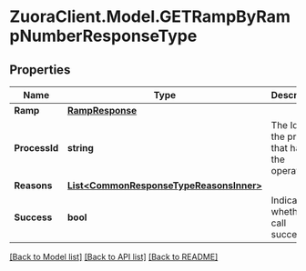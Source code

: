 # ZuoraClient.Model.GETRampByRampNumberResponseType

## Properties

Name | Type | Description | Notes
------------ | ------------- | ------------- | -------------
**Ramp** | [**RampResponse**](RampResponse.md) |  | [optional] 
**ProcessId** | **string** | The Id of the process that handle the operation.  | [optional] 
**Reasons** | [**List&lt;CommonResponseTypeReasonsInner&gt;**](CommonResponseTypeReasonsInner.md) |  | [optional] 
**Success** | **bool** | Indicates whether the call succeeded.  | [optional] 

[[Back to Model list]](../README.md#documentation-for-models) [[Back to API list]](../README.md#documentation-for-api-endpoints) [[Back to README]](../README.md)

